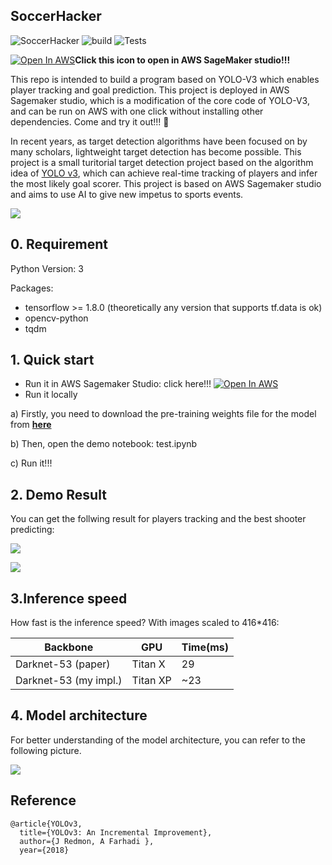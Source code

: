 ## SoccerHacker

![SoccerHacker](https://raw.githubusercontent.com/vaew/amazonaws-hackathon-2021/main/AI%E4%B8%BA%E4%BD%93%E8%82%B2%E8%A1%8C%E4%B8%9A%E5%B8%A6%E6%9D%A5%E7%9A%84%E6%96%B0%E5%85%83%E7%B4%A0%E3%80%81%E6%96%B0%E6%80%9D%E6%83%B3%E5%92%8C%E6%96%B0%E7%8E%A9%E6%B3%95%E3%80%82/%E6%9C%80%E4%BD%B3%E5%B0%84%E9%97%A8%E7%90%83%E5%91%98%E9%A2%84%E6%B5%8B%E5%B0%8F%E5%8A%A9%E6%89%8B-SoccerHacker/resources/SoccerHacker-v1.0-blue.svg)  ![build](https://img.shields.io/badge/Build-passing-green.svg)  ![Tests](https://raw.githubusercontent.com/vaew/amazonaws-hackathon-2021/main/AI%E4%B8%BA%E4%BD%93%E8%82%B2%E8%A1%8C%E4%B8%9A%E5%B8%A6%E6%9D%A5%E7%9A%84%E6%96%B0%E5%85%83%E7%B4%A0%E3%80%81%E6%96%B0%E6%80%9D%E6%83%B3%E5%92%8C%E6%96%B0%E7%8E%A9%E6%B3%95%E3%80%82/%E6%9C%80%E4%BD%B3%E5%B0%84%E9%97%A8%E7%90%83%E5%91%98%E9%A2%84%E6%B5%8B%E5%B0%8F%E5%8A%A9%E6%89%8B-SoccerHacker/resources/Tests-passing-green.svg)

<a href="https://test-ybuz.notebook.cn-northwest-1.sagemaker.com.cn/notebooks/SoccerHacker/test.ipynb"><img src="https://cn-northwest-1.console.amazonaws.cn/favicon.ico" alt="Open In AWS"></a>**Click this icon  to  open in AWS SageMaker studio!!!**

This repo is intended to build a program based on YOLO-V3 which enables player tracking and goal prediction. This project is deployed in AWS Sagemaker studio, which is a modification of the core code of YOLO-V3, and can be run on AWS with one click without installing other dependencies. Come and try it out!!! :rofl:

In recent years, as target detection algorithms have been focused on by many scholars, lightweight target detection has become possible. This project is a small turitorial target detection project based on the algorithm idea of  [YOLO v3](https://github.com/xiaochus/YOLOv3), which can achieve real-time tracking of players and infer the most likely goal scorer. This project is based on AWS Sagemaker studio and aims to use AI to give new impetus to sports events.

![](https://raw.githubusercontent.com/wizyoung/YOLOv3_TensorFlow/master/data/demo_data/results/messi.jpg)

## 0. Requirement

Python Version: 3

Packages:

- tensorflow >= 1.8.0 (theoretically any version that supports tf.data is ok)
- opencv-python
- tqdm

## 1. Quick start

* Run it in AWS Sagemaker Studio: click here!!! <a href="https://test-ybuz.notebook.cn-northwest-1.sagemaker.com.cn/notebooks/SoccerHacker/test.ipynb"><img src="https://cn-northwest-1.console.amazonaws.cn/favicon.ico" alt="Open In AWS"></a>
* Run it locally

a) Firstly, you need to download the pre-training weights file for the model from [**here**](https://pjreddie.com/media/files/yolov3.weights)

b) Then, open the demo notebook: test.ipynb

c) Run it!!!

## 2. Demo Result

You can get the follwing result for players tracking and the best shooter predicting:

![](https://raw.githubusercontent.com/vaew/amazonaws-hackathon-2021/main/AI%E4%B8%BA%E4%BD%93%E8%82%B2%E8%A1%8C%E4%B8%9A%E5%B8%A6%E6%9D%A5%E7%9A%84%E6%96%B0%E5%85%83%E7%B4%A0%E3%80%81%E6%96%B0%E6%80%9D%E6%83%B3%E5%92%8C%E6%96%B0%E7%8E%A9%E6%B3%95%E3%80%82/%E6%9C%80%E4%BD%B3%E5%B0%84%E9%97%A8%E7%90%83%E5%91%98%E9%A2%84%E6%B5%8B%E5%B0%8F%E5%8A%A9%E6%89%8B-SoccerHacker/resources/result1.png)

![](https://raw.githubusercontent.com/vaew/amazonaws-hackathon-2021/main/AI%E4%B8%BA%E4%BD%93%E8%82%B2%E8%A1%8C%E4%B8%9A%E5%B8%A6%E6%9D%A5%E7%9A%84%E6%96%B0%E5%85%83%E7%B4%A0%E3%80%81%E6%96%B0%E6%80%9D%E6%83%B3%E5%92%8C%E6%96%B0%E7%8E%A9%E6%B3%95%E3%80%82/%E6%9C%80%E4%BD%B3%E5%B0%84%E9%97%A8%E7%90%83%E5%91%98%E9%A2%84%E6%B5%8B%E5%B0%8F%E5%8A%A9%E6%89%8B-SoccerHacker/resources/result2.png)

## 3.Inference speed

How fast is the inference speed? With images scaled to 416*416:

| Backbone              | GPU      | Time(ms) |
| --------------------- | -------- | -------- |
| Darknet-53 (paper)    | Titan X  | 29       |
| Darknet-53 (my impl.) | Titan XP | ~23      |

## 4. Model architecture

For better understanding of the model architecture, you can refer to the following picture. 

![](https://raw.githubusercontent.com/wizyoung/YOLOv3_TensorFlow/master/docs/yolo_v3_architecture.png)

## Reference

```
@article{YOLOv3,  
  title={YOLOv3: An Incremental Improvement},  
  author={J Redmon, A Farhadi },
  year={2018}
```

